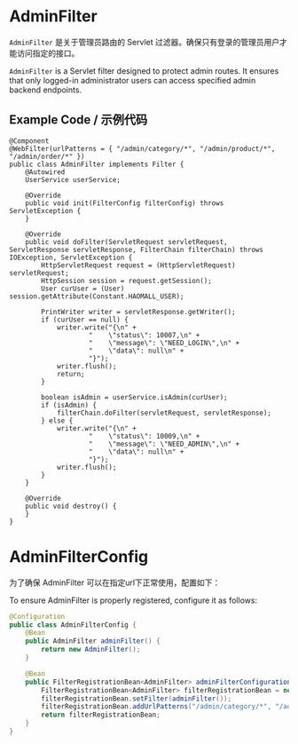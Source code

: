 # AdminFilter

`AdminFilter` 是关于管理员路由的 Servlet 过滤器。确保只有登录的管理员用户才能访问指定的接口。

`AdminFilter` is a Servlet filter designed to protect admin routes. It ensures that only logged-in administrator users can access specified admin backend endpoints.

## Example Code / 示例代码
    @Component
    @WebFilter(urlPatterns = { "/admin/category/*", "/admin/product/*", "/admin/order/*" })
    public class AdminFilter implements Filter {
        @Autowired
        UserService userService;
    
        @Override
        public void init(FilterConfig filterConfig) throws ServletException {
        }
    
        @Override
        public void doFilter(ServletRequest servletRequest, ServletResponse servletResponse, FilterChain filterChain) throws IOException, ServletException {
            HttpServletRequest request = (HttpServletRequest) servletRequest;
            HttpSession session = request.getSession();
            User curUser = (User) session.getAttribute(Constant.HAOMALL_USER);
            
            PrintWriter writer = servletResponse.getWriter();
            if (curUser == null) {
                writer.write("{\n" +
                        "    \"status\": 10007,\n" +
                        "    \"message\": \"NEED_LOGIN\",\n" +
                        "    \"data\": null\n" +
                        "}");
                writer.flush();
                return;
            }
    
            boolean isAdmin = userService.isAdmin(curUser);
            if (isAdmin) {
                filterChain.doFilter(servletRequest, servletResponse);
            } else {
                writer.write("{\n" +
                        "    \"status\": 10009,\n" +
                        "    \"message\": \"NEED_ADMIN\",\n" +
                        "    \"data\": null\n" +
                        "}");
                writer.flush();
            }
        }
    
        @Override
        public void destroy() {
        }
    }

# AdminFilterConfig
为了确保 AdminFilter 可以在指定url下正常使用，配置如下：

To ensure AdminFilter is properly registered, configure it as follows:
```java
@Configuration
public class AdminFilterConfig {
    @Bean
    public AdminFilter adminFilter() {
        return new AdminFilter();
    }

    @Bean
    public FilterRegistrationBean<AdminFilter> adminFilterConfiguration() {
        FilterRegistrationBean<AdminFilter> filterRegistrationBean = new FilterRegistrationBean<>();
        filterRegistrationBean.setFilter(adminFilter());
        filterRegistrationBean.addUrlPatterns("/admin/category/*", "/admin/product/*", "/admin/order/*");
        return filterRegistrationBean;
    }
}
